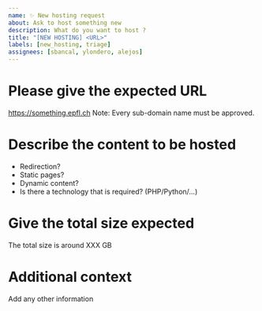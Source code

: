 ```yaml
---
name: ✨ New hosting request
about: Ask to host something new
description: What do you want to host ?
title: "[NEW HOSTING] <URL>"
labels: [new_hosting, triage]
assignees: [sbancal, ylondero, alejos]
---
```


# Please give the expected URL

https://something.epfl.ch
Note: Every sub-domain name must be approved.

# Describe the content to be hosted

- Redirection?
- Static pages?
- Dynamic content?
- Is there a technology that is required? (PHP/Python/...)

# Give the total size expected

The total size is around XXX GB

# Additional context

Add any other information
